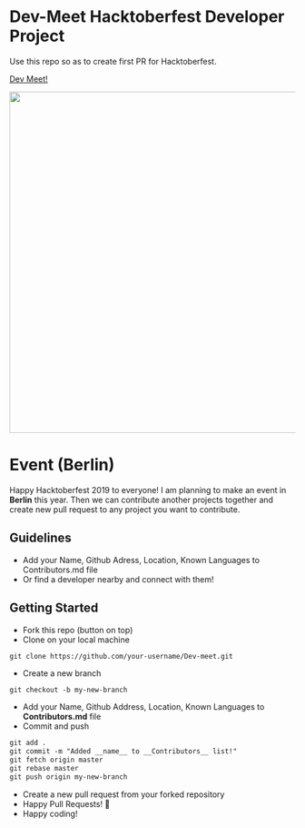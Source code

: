 # Dev-Meet Hacktoberfest Developer Project

Use this repo so as to create first PR for Hacktoberfest.

[Dev Meet!](https://dev-meet.github.io/Dev-meet/)

<img align="center" src="https://github.com/Dev-meet/Dev-meet/blob/master/hacktoberfest-2019.png?raw=true" width=600 />


# Event (Berlin)
Happy Hacktoberfest 2019 to everyone! 
I am planning to make an event in **Berlin** this year. Then we can contribute another projects together and create new pull request to any project you want to contribute.


## Guidelines

- Add your Name, Github Adress, Location, Known Languages to Contributors.md file 
- Or find a developer nearby and connect with them!

## Getting Started

- Fork this repo (button on top)
- Clone on your local machine

```terminal
git clone https://github.com/your-username/Dev-meet.git
```

- Create a new branch

```markdown
git checkout -b my-new-branch
```
- Add your Name, Github Address, Location, Known Languages to __Contributors.md__ file
- Commit and push

```markdown
git add .
git commit -m "Added __name__ to __Contributors__ list!"
git fetch origin master
git rebase master
git push origin my-new-branch
```

- Create a new pull request from your forked repository
- Happy Pull Requests! 🎃
- Happy coding!
